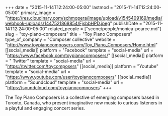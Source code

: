 +++
date = "2015-11-14T12:24:00-05:00"
lastmod = "2015-11-14T12:24:00-05:00"
primary_image = "https://res.cloudinary.com/schmopera/image/upload/v1545409169/media/webhook-uploads/1447521868854/FjsbbHPD.jpeg"
publishDate = "2015-11-14T12:24:00-05:00"
related_people = ["scene/people/monica-pearce.md"]
slug = "toy-piano-composers"
title = "Toy Piano Composers"
type_of_company = "Composer collective"
website = "http://www.toypianocomposers.com/Toy_Piano_Composers/Home.html"
[[social_media]]
platform = "Facebook"
template = "social-media"
url = "https://www.facebook.com/toypianocomposers/"
[[social_media]]
platform = " Twitter"
template = "social-media"
url = "https://twitter.com/toycomposers"
[[social_media]]
platform = "Youtube"
template = "social-media"
url = "https://www.youtube.com/user/toypianocomposers"
[[social_media]]
platform = "Soundcloud"
template = "social-media"
url = "https://soundcloud.com/toypianocomposers"
+++

The Toy Piano Composers is a collective of emerging composers based in Toronto, Canada, who present imaginative new music to curious listeners in a playful and engaging concert series.

